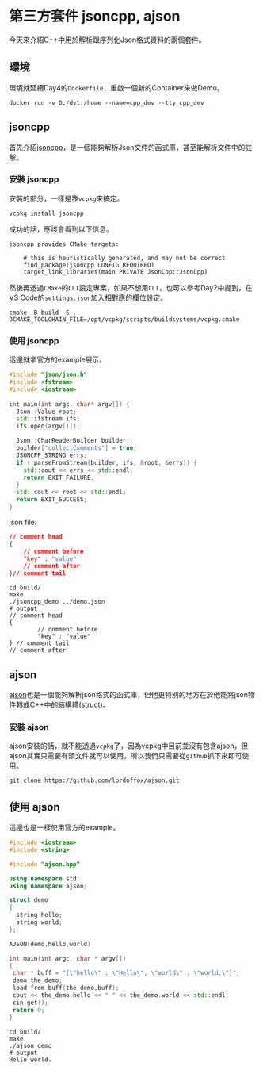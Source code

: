 # 第三方套件 jsoncpp, ajson

今天來介紹C++中用於解析跟序列化Json格式資料的兩個套件。

## 環境

環境就延續Day4的`Dockerfile`，重啟一個新的Container來做Demo。

```shell
docker run -v D:/dvt:/home --name=cpp_dev --tty cpp_dev
```

## jsoncpp

首先介紹[jsoncpp](https://github.com/open-source-parsers/jsoncpp/tree/master)，是一個能夠解析Json文件的函式庫，甚至能解析文件中的註解。

### 安裝 jsoncpp

安裝的部分，一樣是靠`vcpkg`來搞定。

```shell
vcpkg install jsoncpp
```

成功的話，應該會看到以下信息。

```shell
jsoncpp provides CMake targets:

    # this is heuristically generated, and may not be correct
    find_package(jsoncpp CONFIG REQUIRED)
    target_link_libraries(main PRIVATE JsonCpp::JsonCpp)
```

然後再透過`CMake`的`CLI`設定專案，如果不想用`CLI`，也可以參考Day2中提到，在VS Code的`settings.json`加入相對應的欄位設定。

```shell
cmake -B build -S . -DCMAKE_TOOLCHAIN_FILE=/opt/vcpkg/scripts/buildsystems/vcpkg.cmake
```

### 使用 jsoncpp

這邊就拿官方的example展示。

```cpp
#include "json/json.h"
#include <fstream>
#include <iostream>
 
int main(int argc, char* argv[]) {
  Json::Value root;
  std::ifstream ifs;
  ifs.open(argv[1]);

  Json::CharReaderBuilder builder;
  builder["collectComments"] = true;
  JSONCPP_STRING errs;
  if (!parseFromStream(builder, ifs, &root, &errs)) {
    std::cout << errs << std::endl;
    return EXIT_FAILURE;
  }
  std::cout << root << std::endl;
  return EXIT_SUCCESS;
}
```

json file:

```json
// comment head
{
    // comment before
    "key" : "value"
    // comment after
}// comment tail
```

```shell
cd build/
make
./jsoncpp_demo ../demo.json
# output
// comment head
{
        // comment before
        "key" : "value"
} // comment tail
// comment after
```

## ajson

[ajson](https://github.com/lordoffox/ajson)也是一個能夠解析json格式的函式庫，但他更特別的地方在於他能將json物件轉成C++中的結構體(struct)。

### 安裝 ajson

ajson安裝的話，就不能透過`vcpkg`了，因為vcpkg中目前並沒有包含ajson，但ajson其實只需要有頭文件就可以使用，所以我們只需要從`github`抓下來即可使用。

```shell
git clone https://github.com/lordoffox/ajson.git
```

## 使用 ajson

這邊也是一樣使用官方的example。

```cpp
#include <iostream>
#include <string>

#include "ajson.hpp"

using namespace std;
using namespace ajson;

struct demo
{
  string hello;
  string world;
};

AJSON(demo,hello,world)

int main(int argc, char * argv[])
{
 char * buff = "{\"hello\" : \"Hello\", \"world\" : \"world.\"}";
 demo the_demo;
 load_from_buff(the_demo,buff);
 cout << the_demo.hello << " " << the_demo.world << std::endl;
 cin.get();
 return 0;
}
```

```shell
cd build/
make
./ajson_demo
# output
Hello world.
```
